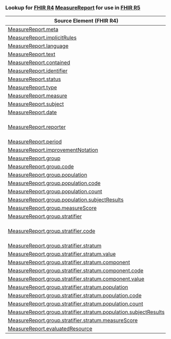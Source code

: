### Lookup for [FHIR R4](https://hl7.org/fhir/R4/) [MeasureReport](https://hl7.org/fhir/R4/MeasureReport.html) for use in [FHIR R5](https://hl7.org/fhir/R5/)

| Source Element (FHIR R4) | Usage | Target |
| -------------- | ----- | ------ |
| [MeasureReport.meta](https://hl7.org/fhir/R4/MeasureReport.html#resource) | `UseElementSameName` | [MeasureReport.meta](https://hl7.org/fhir/R5/MeasureReport.html#resource) |
| [MeasureReport.implicitRules](https://hl7.org/fhir/R4/MeasureReport.html#resource) | `UseElementSameName` | [MeasureReport.implicitRules](https://hl7.org/fhir/R5/MeasureReport.html#resource) |
| [MeasureReport.language](https://hl7.org/fhir/R4/MeasureReport.html#resource) | `UseElementSameName` | [MeasureReport.language](https://hl7.org/fhir/R5/MeasureReport.html#resource) |
| [MeasureReport.text](https://hl7.org/fhir/R4/MeasureReport.html#resource) | `UseElementSameName` | [MeasureReport.text](https://hl7.org/fhir/R5/MeasureReport.html#resource) |
| [MeasureReport.contained](https://hl7.org/fhir/R4/MeasureReport.html#resource) | `UseElementSameName` | [MeasureReport.contained](https://hl7.org/fhir/R5/MeasureReport.html#resource) |
| [MeasureReport.identifier](https://hl7.org/fhir/R4/MeasureReport.html#resource) | `UseElementSameName` | [MeasureReport.identifier](https://hl7.org/fhir/R5/MeasureReport.html#resource) |
| [MeasureReport.status](https://hl7.org/fhir/R4/MeasureReport.html#resource) | `UseElementSameName` | [MeasureReport.status](https://hl7.org/fhir/R5/MeasureReport.html#resource) |
| [MeasureReport.type](https://hl7.org/fhir/R4/MeasureReport.html#resource) | `UseElementSameName` | [MeasureReport.type](https://hl7.org/fhir/R5/MeasureReport.html#resource) |
| [MeasureReport.measure](https://hl7.org/fhir/R4/MeasureReport.html#resource) | `UseElementSameName` | [MeasureReport.measure](https://hl7.org/fhir/R5/MeasureReport.html#resource) |
| [MeasureReport.subject](https://hl7.org/fhir/R4/MeasureReport.html#resource) | `UseElementSameName` | [MeasureReport.subject](https://hl7.org/fhir/R5/MeasureReport.html#resource) |
| [MeasureReport.date](https://hl7.org/fhir/R4/MeasureReport.html#resource) | `UseElementSameName` | [MeasureReport.date](https://hl7.org/fhir/R5/MeasureReport.html#resource) |
| [MeasureReport.reporter](https://hl7.org/fhir/R4/MeasureReport.html#resource) | `UseExtension` | [http://hl7.org/fhir/4.0/StructureDefinition/extension-MeasureReport.reporter](StructureDefinition-ext-R4-MeasureReport.reporter.html) |
| [MeasureReport.period](https://hl7.org/fhir/R4/MeasureReport.html#resource) | `UseElementSameName` | [MeasureReport.period](https://hl7.org/fhir/R5/MeasureReport.html#resource) |
| [MeasureReport.improvementNotation](https://hl7.org/fhir/R4/MeasureReport.html#resource) | `UseElementSameName` | [MeasureReport.improvementNotation](https://hl7.org/fhir/R5/MeasureReport.html#resource) |
| [MeasureReport.group](https://hl7.org/fhir/R4/MeasureReport.html#resource) | `UseElementSameName` | [MeasureReport.group](https://hl7.org/fhir/R5/MeasureReport.html#resource) |
| [MeasureReport.group.code](https://hl7.org/fhir/R4/MeasureReport.html#resource) | `UseElementSameName` | [MeasureReport.group.code](https://hl7.org/fhir/R5/MeasureReport.html#resource) |
| [MeasureReport.group.population](https://hl7.org/fhir/R4/MeasureReport.html#resource) | `UseElementSameName` | [MeasureReport.group.population](https://hl7.org/fhir/R5/MeasureReport.html#resource) |
| [MeasureReport.group.population.code](https://hl7.org/fhir/R4/MeasureReport.html#resource) | `UseElementSameName` | [MeasureReport.group.population.code](https://hl7.org/fhir/R5/MeasureReport.html#resource) |
| [MeasureReport.group.population.count](https://hl7.org/fhir/R4/MeasureReport.html#resource) | `UseElementSameName` | [MeasureReport.group.population.count](https://hl7.org/fhir/R5/MeasureReport.html#resource) |
| [MeasureReport.group.population.subjectResults](https://hl7.org/fhir/R4/MeasureReport.html#resource) | `UseElementSameName` | [MeasureReport.group.population.subjectResults](https://hl7.org/fhir/R5/MeasureReport.html#resource) |
| [MeasureReport.group.measureScore](https://hl7.org/fhir/R4/MeasureReport.html#resource) | `UseElementRenamed` | [MeasureReport.group.measureScore[x]](https://hl7.org/fhir/R5/MeasureReport.html#resource) |
| [MeasureReport.group.stratifier](https://hl7.org/fhir/R4/MeasureReport.html#resource) | `UseElementSameName` | [MeasureReport.group.stratifier](https://hl7.org/fhir/R5/MeasureReport.html#resource) |
| [MeasureReport.group.stratifier.code](https://hl7.org/fhir/R4/MeasureReport.html#resource) | `UseExtension` | [http://hl7.org/fhir/4.0/StructureDefinition/extension-MeasureReport.group.stratifier.code](StructureDefinition-ext-R4-MeasureReport.gr.st.code.html) |
| [MeasureReport.group.stratifier.stratum](https://hl7.org/fhir/R4/MeasureReport.html#resource) | `UseElementSameName` | [MeasureReport.group.stratifier.stratum](https://hl7.org/fhir/R5/MeasureReport.html#resource) |
| [MeasureReport.group.stratifier.stratum.value](https://hl7.org/fhir/R4/MeasureReport.html#resource) | `UseElementRenamed` | [MeasureReport.group.stratifier.stratum.value[x]](https://hl7.org/fhir/R5/MeasureReport.html#resource) |
| [MeasureReport.group.stratifier.stratum.component](https://hl7.org/fhir/R4/MeasureReport.html#resource) | `UseElementSameName` | [MeasureReport.group.stratifier.stratum.component](https://hl7.org/fhir/R5/MeasureReport.html#resource) |
| [MeasureReport.group.stratifier.stratum.component.code](https://hl7.org/fhir/R4/MeasureReport.html#resource) | `UseElementSameName` | [MeasureReport.group.stratifier.stratum.component.code](https://hl7.org/fhir/R5/MeasureReport.html#resource) |
| [MeasureReport.group.stratifier.stratum.component.value](https://hl7.org/fhir/R4/MeasureReport.html#resource) | `UseElementRenamed` | [MeasureReport.group.stratifier.stratum.component.value[x]](https://hl7.org/fhir/R5/MeasureReport.html#resource) |
| [MeasureReport.group.stratifier.stratum.population](https://hl7.org/fhir/R4/MeasureReport.html#resource) | `UseElementSameName` | [MeasureReport.group.stratifier.stratum.population](https://hl7.org/fhir/R5/MeasureReport.html#resource) |
| [MeasureReport.group.stratifier.stratum.population.code](https://hl7.org/fhir/R4/MeasureReport.html#resource) | `UseElementSameName` | [MeasureReport.group.stratifier.stratum.population.code](https://hl7.org/fhir/R5/MeasureReport.html#resource) |
| [MeasureReport.group.stratifier.stratum.population.count](https://hl7.org/fhir/R4/MeasureReport.html#resource) | `UseElementSameName` | [MeasureReport.group.stratifier.stratum.population.count](https://hl7.org/fhir/R5/MeasureReport.html#resource) |
| [MeasureReport.group.stratifier.stratum.population.subjectResults](https://hl7.org/fhir/R4/MeasureReport.html#resource) | `UseElementSameName` | [MeasureReport.group.stratifier.stratum.population.subjectResults](https://hl7.org/fhir/R5/MeasureReport.html#resource) |
| [MeasureReport.group.stratifier.stratum.measureScore](https://hl7.org/fhir/R4/MeasureReport.html#resource) | `UseElementRenamed` | [MeasureReport.group.stratifier.stratum.measureScore[x]](https://hl7.org/fhir/R5/MeasureReport.html#resource) |
| [MeasureReport.evaluatedResource](https://hl7.org/fhir/R4/MeasureReport.html#resource) | `UseElementSameName` | [MeasureReport.evaluatedResource](https://hl7.org/fhir/R5/MeasureReport.html#resource) |
